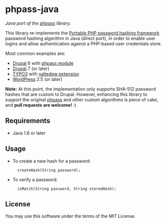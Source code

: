 # phpass-java
_Java port of the [phpass] library._

This library re-implements the [Portable PHP password hashing framework] password hashing algorithm in Java (direct port), in order to enable user logins and allow authentication against a PHP-based user credentials store.

Most common examples are:

* [Drupal](https://drupal.org) 6 with [phpass module](https://drupal.org/project/phpass)
* [Drupal](https://drupal.org) 7 (or later)
* [TYPO3](http://typo3.org) with [saltedpw extension](http://typo3.org/extensions/repository/view/t3sec-saltedpw)
* [WordPress](http://wordpress.org) 2.5 (or later)

**Note:** At this point, the implementation only supports SHA-512 password hashes that are custom to Drupal.  However, enhancing this library to support the original [phpass] and other custom algorithms is piece of cake, and **pull requests are welcome!** :)

## Requirements

* Java 1.6 or later

## Usage

* To create a new hash for a password:

        createHash(String password);

* To verify a password:

        isMatch(String password, String storedHash);

## License

You may use this software under the terms of the MIT License.


[phpass]: http://www.openwall.com/phpass/
[Portable PHP password hashing framework]: http://www.openwall.com/phpass/
